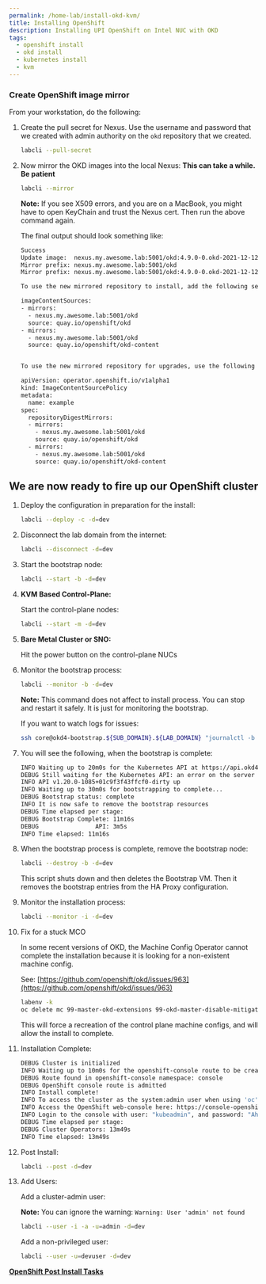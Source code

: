 ```yaml
---
permalink: /home-lab/install-okd-kvm/
title: Installing OpenShift
description: Installing UPI OpenShift on Intel NUC with OKD
tags:
  - openshift install
  - okd install
  - kubernetes install
  - kvm
---
```

### Create OpenShift image mirror

From your workstation, do the following:

1. Create the pull secret for Nexus.  Use the username and password that we created with admin authority on the `okd` repository that we created.

   ```bash
   labcli --pull-secret
   ```

1. Now mirror the OKD images into the local Nexus: __This can take a while.  Be patient__

   ```bash
   labcli --mirror 
   ```

   __Note:__ If you see X509 errors, and you are on a MacBook, you might have to open KeyChain and trust the Nexus cert.  Then run the above command again.

   The final output should look something like:

   ```bash
   Success
   Update image:  nexus.my.awesome.lab:5001/okd:4.9.0-0.okd-2021-12-12-025847
   Mirror prefix: nexus.my.awesome.lab:5001/okd
   Mirror prefix: nexus.my.awesome.lab:5001/okd:4.9.0-0.okd-2021-12-12-025847

   To use the new mirrored repository to install, add the following section to the install-config.yaml:

   imageContentSources:
   - mirrors:
     - nexus.my.awesome.lab:5001/okd
     source: quay.io/openshift/okd
   - mirrors:
     - nexus.my.awesome.lab:5001/okd
     source: quay.io/openshift/okd-content


   To use the new mirrored repository for upgrades, use the following to create an ImageContentSourcePolicy:

   apiVersion: operator.openshift.io/v1alpha1
   kind: ImageContentSourcePolicy
   metadata:
     name: example
   spec:
     repositoryDigestMirrors:
     - mirrors:
       - nexus.my.awesome.lab:5001/okd
       source: quay.io/openshift/okd
     - mirrors:
       - nexus.my.awesome.lab:5001/okd
       source: quay.io/openshift/okd-content    
   ```

## We are now ready to fire up our OpenShift cluster

1. Deploy the configuration in preparation for the install:

   ```bash
   labcli --deploy -c -d=dev
   ```

1. Disconnect the lab domain from the internet:

   ```bash
   labcli --disconnect -d=dev
   ```

1. Start the bootstrap node:

   ```bash
   labcli --start -b -d=dev
   ```

1. __KVM Based Control-Plane:__

   Start the control-plane nodes:

   ```bash
   labcli --start -m -d=dev
   ```

1. __Bare Metal Cluster or SNO:__

   Hit the power button on the control-plane NUCs

1. Monitor the bootstrap process:

   ```bash
   labcli --monitor -b -d=dev
   ```

   __Note:__ This command does not affect to install process.  You can stop and restart it safely.  It is just for monitoring the bootstrap.

   If you want to watch logs for issues:

   ```bash
   ssh core@okd4-bootstrap.${SUB_DOMAIN}.${LAB_DOMAIN} "journalctl -b -f -u release-image.service -u bootkube.service"
   ```

1. You will see the following, when the bootstrap is complete:

   ```bash
   INFO Waiting up to 20m0s for the Kubernetes API at https://api.okd4.dev.my.awesome.lab:6443... 
   DEBUG Still waiting for the Kubernetes API: an error on the server ("") has prevented the request from succeeding 
   INFO API v1.20.0-1085+01c9f3f43ffcf0-dirty up     
   INFO Waiting up to 30m0s for bootstrapping to complete... 
   DEBUG Bootstrap status: complete                   
   INFO It is now safe to remove the bootstrap resources 
   DEBUG Time elapsed per stage:                      
   DEBUG Bootstrap Complete: 11m16s                   
   DEBUG                API: 3m5s                     
   INFO Time elapsed: 11m16s
   ```

1. When the bootstrap process is complete, remove the bootstrap node:

   ```bash
   labcli --destroy -b -d=dev
   ```

   This script shuts down and then deletes the Bootstrap VM.  Then it removes the bootstrap entries from the HA Proxy configuration.

1. Monitor the installation process:

   ```bash
   labcli --monitor -i -d=dev
   ```

1. Fix for a stuck MCO

   In some recent versions of OKD, the Machine Config Operator cannot complete the installation because it is looking for a non-existent machine config.

   See: [https://github.com/openshift/okd/issues/963](https://github.com/openshift/okd/issues/963)

   ```bash
   labenv -k
   oc delete mc 99-master-okd-extensions 99-okd-master-disable-mitigations
   ```

   This will force a recreation of the control plane machine configs, and will allow the install to complete.

1. Installation Complete:

   ```bash
   DEBUG Cluster is initialized                       
   INFO Waiting up to 10m0s for the openshift-console route to be created... 
   DEBUG Route found in openshift-console namespace: console 
   DEBUG OpenShift console route is admitted          
   INFO Install complete!                            
   INFO To access the cluster as the system:admin user when using 'oc', run 'export KUBECONFIG=/Users/yourhome/okd-lab/okd-install-dir/auth/kubeconfig' 
   INFO Access the OpenShift web-console here: https://console-openshift-console.apps.okd4.dev.my.awesome.lab 
   INFO Login to the console with user: "kubeadmin", and password: "AhnsQ-CGRqg-gHu2h-rYZw3" 
   DEBUG Time elapsed per stage:                      
   DEBUG Cluster Operators: 13m49s                    
   INFO Time elapsed: 13m49s
   ```

1. Post Install:

   ```bash
   labcli --post -d=dev
   ```

1. Add Users:

   Add a cluster-admin user:

   __Note:__ You can ignore the warning: `Warning: User 'admin' not found`

   ```bash
   labcli --user -i -a -u=admin -d=dev
   ```

   Add a non-privileged user:

   ```bash
   labcli --user -u=devuser -d=dev
   ```

__[OpenShift Post Install Tasks](/home-lab/post-install-okd/)__
